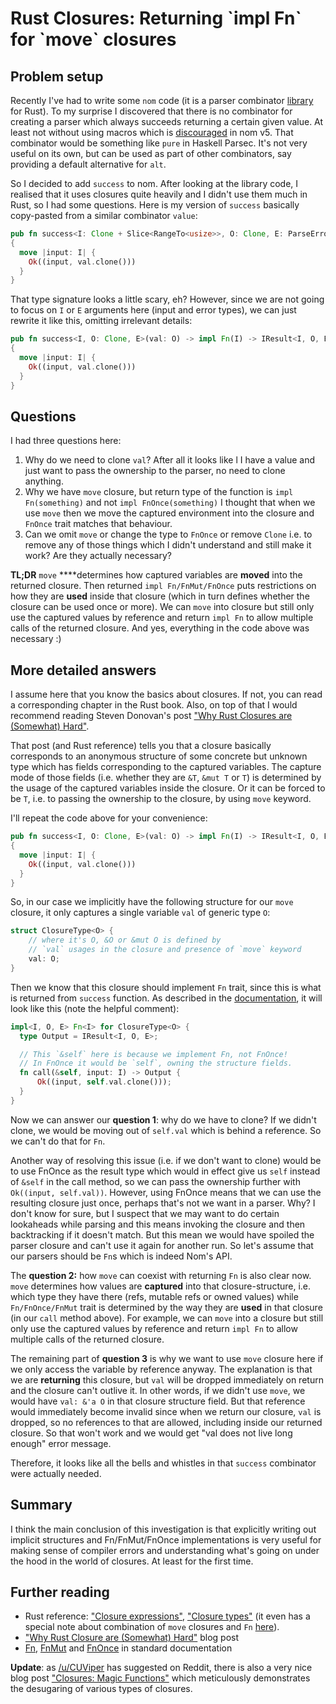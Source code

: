 # Rust Closures: Returning \`impl Fn\` for \`move\` closures

## Problem setup

Recently I've had to write some `nom` code \(it is a parser combinator [library](https://docs.rs/nom/5.1.1/nom/) for Rust\). To my surprise I discovered that there is no combinator for creating a parser which always succeeds returning a certain given value. At least not without using macros which is [discouraged](https://github.com/Geal/nom/blob/master/doc/upgrading_to_nom_5.md#from-macros-to-functions) in nom v5. That combinator would be something like `pure` in Haskell Parsec. It's not very useful on its own, but can be used as part of other combinators, say providing a default alternative for `alt`.

So I decided to add `success` to nom. After looking at the library code, I realised that it uses closures quite heavily and I didn't use them much in Rust, so I had some questions. Here is my version of `success` basically copy-pasted from a similar combinator `value`:

```rust
pub fn success<I: Clone + Slice<RangeTo<usize>>, O: Clone, E: ParseError<I>>(val: O) -> impl Fn(I) -> IResult<I, O, E>
{
  move |input: I| {
    Ok((input, val.clone()))
  }
}
```

That type signature looks a little scary, eh? However, since we are not going to focus on `I` or `E` arguments here \(input and error types\), we can just rewrite it like this, omitting irrelevant details:

```rust
pub fn success<I, O: Clone, E>(val: O) -> impl Fn(I) -> IResult<I, O, E>
{
  move |input: I| {
    Ok((input, val.clone()))
  }
}
```

## Questions

I had three questions here:

1. Why do we need to clone `val`? After all it looks like l I have a value and just want to pass the ownership to the parser, no need to clone anything.
2. Why we have `move` closure, but return type of the function is `impl Fn(something)` and not `impl FnOnce(something)` I thought that when we use `move` then we move the captured environment into the closure and `FnOnce` trait matches that behaviour.
3. Can we omit `move` or change the type to `FnOnce` or remove `Clone` i.e. to remove any of those things which I didn't understand and still make it work? Are they actually necessary?

**TL;DR** `move` ****determines how captured variables are **moved** into the returned closure. Then returned `impl Fn/FnMut/FnOnce` puts restrictions on how they are **used** inside that closure \(which in turn defines whether the closure can be used once or more\). We can `move` into closure but still only use the captured values by reference and return `impl Fn` to allow multiple calls of the returned closure. And yes, everything in the code above was necessary :\)

## More detailed answers

I assume here that you know the basics about closures. If not, you can read a corresponding chapter in the Rust book. Also, on top of that I would recommend reading Steven Donovan's post ["Why Rust Closures are \(Somewhat\) Hard"](https://stevedonovan.github.io/rustifications/2018/08/18/rust-closures-are-hard.html). 

That post \(and Rust reference\) tells you that a closure basically corresponds to an anonymous structure of some concrete but unknown type which has fields corresponding to the captured variables. The capture mode of those fields \(i.e. whether they are `&T`, `&mut T` or `T`\) is determined by the usage of the captured variables inside the closure. Or it can be forced to be `T`, i.e. to passing the ownership to the closure, by using `move` keyword.

I'll repeat the code above for your convenience:

```rust
pub fn success<I, O: Clone, E>(val: O) -> impl Fn(I) -> IResult<I, O, E>
{
  move |input: I| {
    Ok((input, val.clone()))
  }
}
```

So, in our case we implicitly have the following structure for our `move` closure, it only captures a single variable `val` of generic type `O`:

```rust
struct ClosureType<O> {
    // where it's O, &O or &mut O is defined by 
    // `val` usages in the closure and presence of `move` keyword 
    val: O; 
}
```

Then we know that this closure should implement `Fn` trait, since this is what is returned from `success` function. As described in the [documentation](https://doc.rust-lang.org/std/ops/trait.Fn.html), it will look like this \(note the helpful comment\):

```rust
impl<I, O, E> Fn<I> for ClosureType<O> {
  type Output = IResult<I, O, E>;

  // This `&self` here is because we implement Fn, not FnOnce!
  // In FnOnce it would be `self`, owning the structure fields.
  fn call(&self, input: I) -> Output {    
      Ok((input, self.val.clone()));
  }
}
```

Now we can answer our **question 1**: why do we have to clone? If we didn't clone, we would be moving out of `self.val` which is behind a reference. So we can't do that for `Fn`. 

Another way of resolving this issue \(i.e. if we don't want to clone\) would be to use FnOnce as the result type which would in effect give us `self` instead of `&self` in the call method, so we can pass the ownership further with `Ok((input, self.val))`. However, using FnOnce means that we can use the resulting closure just once, perhaps that's not we want in a parser. Why? I don't know for sure, but I suspect that we may want to do certain lookaheads while parsing and this means invoking the closure and then backtracking if it doesn't match. But this mean we would have spoiled the parser closure and can't use it again for another run. So let's assume that our parsers should be `Fn`s which is indeed Nom's API.

The **question 2:** how `move` can coexist with returning `Fn` is also clear now. `move` determines how values are **captured** into that closure-structure, i.e. which type they have there \(refs, mutable refs or owned values\) while `Fn/FnOnce/FnMut` trait is determined by the way they are **used** in that closure \(in our `call` method above\). For example, we can `move` into a closure but still only use the captured values by reference and return `impl Fn` to allow multiple calls of the returned closure.

The remaining part of **question 3** is why we want to use `move` closure here if we only access the variable by reference anyway. The explanation is that we are **returning** this closure, but `val` will be dropped immediately on return and the closure can't outlive it. In other words, if we didn't use `move`, we would have `val: &'a O` in that closure structure field. But that reference would immediately become invalid since when we return our closure, `val` is dropped, so no references to that are allowed, including inside our returned closure. So that won't work and we would get "val does not live long enough" error message.

Therefore, it looks like all the bells and whistles in that `success` combinator were actually needed.

## Summary

I think the main conclusion of this investigation is that explicitly writing out implicit structures and Fn/FnMut/FnOnce implementations is very useful for making sense of compiler errors and understanding what's going on under the hood in the world of closures. At least for the first time.

## Further reading

* Rust reference: ["Closure expressions"](https://doc.rust-lang.org/stable/reference/expressions/closure-expr.html), ["Closure types"](https://doc.rust-lang.org/stable/reference/types/closure.html) \(it even has a special note about combination of `move` closures and `Fn` [here](https://doc.rust-lang.org/stable/reference/types/closure.html#call-traits-and-coercions)\).
* ["Why Rust Closure are \(Somewhat\) Hard"](https://stevedonovan.github.io/rustifications/2018/08/18/rust-closures-are-hard.html) blog post
* [Fn](https://doc.rust-lang.org/std/ops/trait.Fn.html), [FnMut](https://doc.rust-lang.org/std/ops/trait.FnMut.html) and [FnOnce](https://doc.rust-lang.org/std/ops/trait.FnOnce.html) in standard documentation

**Update**: as [/u/CUViper](https://www.reddit.com/user/CUViper/) has suggested on Reddit, there is also a very nice blog post ["Closures: Magic Functions"](https://krishnasannasi.github.io/rust/syntactic/sugar/2019/01/17/Closures-Magic-Functions.html) which meticulously demonstrates the desugaring of various types of closures.

